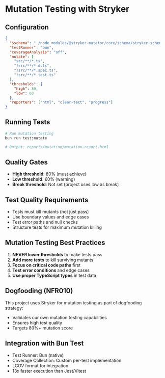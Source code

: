 # Mutation Testing with Stryker

## Configuration

```json
{
  "$schema": "./node_modules/@stryker-mutator/core/schema/stryker-schema.json",
  "testRunner": "bun",
  "coverageAnalysis": "off",
  "mutate": [
    "src/**/*.ts",
    "!src/**/*.d.ts",
    "!src/**/*.spec.ts",
    "!src/**/*.test.ts"
  ],
  "thresholds": {
    "high": 80,
    "low": 60
  },
  "reporters": ["html", "clear-text", "progress"]
}
```

## Running Tests

```bash
# Run mutation testing
bun run test:mutate

# Output: reports/mutation/mutation-report.html
```

## Quality Gates

- **High threshold**: 80% (must achieve)
- **Low threshold**: 60% (warning)
- **Break threshold**: Not set (project uses low as break)

## Test Quality Requirements

- Tests must kill mutants (not just pass)
- Use boundary values and edge cases
- Test error paths and null checks
- Structure tests for maximum mutation killing

## Mutation Testing Best Practices

1. **NEVER lower thresholds** to make tests pass
2. **Add more tests** to kill surviving mutants
3. **Focus on critical code paths** first
4. **Test error conditions** and edge cases
5. **Use proper TypeScript types** in test data

## Dogfooding (NFR010)

This project uses Stryker for mutation testing as part of dogfooding strategy:
- Validates our own mutation testing capabilities
- Ensures high test quality
- Targets 80%+ mutation score

## Integration with Bun Test

- Test Runner: Bun (native)
- Coverage Collection: Custom per-test implementation
- LCOV format for integration
- 13x faster execution than Jest/Vitest